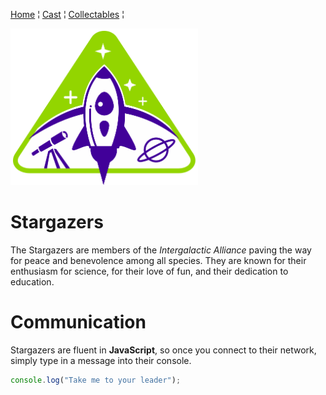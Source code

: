 [Home](README.md) ¦ [Cast](Cast.md) ¦ [Collectables](Collectables.md) ¦ 



<img src="images/logo_stargazers_bug.svg" alt = "Stargazers logo" style="width:300px;">

# Stargazers

The Stargazers are members of the _Intergalactic Alliance_ paving the way for peace and benevolence among all species. They are known for their enthusiasm for science, for their love of fun, and their dedication to education.

# Communication

Stargazers are fluent in **JavaScript**, so once you connect to their network, simply type in a message into their console.

```js
console.log("Take me to your leader");
```
